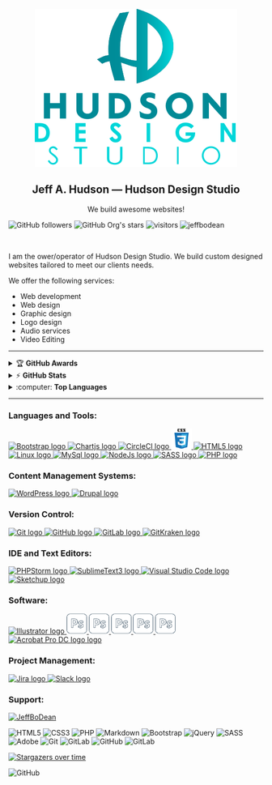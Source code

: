 <p align="center">
    <img src="assets/images/hudson-design-studio-logo.svg">
</p>

<span align="center">
    <h2 align="center">Jeff A. Hudson &mdash; Hudson Design Studio</h2>
    <p align="center">We build awesome websites!</p>
</span>

![GitHub followers](https://img.shields.io/github/followers/JeffBoDean?style=social)
![GitHub Org's stars](https://img.shields.io/github/stars/JeffBoDean?style=social)
![visitors](https://visitor-badge.glitch.me/badge?page_id=jeffbodean/jeffbodean)
<img src="https://komarev.com/ghpvc/?username=jeffbodean&label=Profile%20views&color=0e75b6&style=flat" alt="jeffbodean" />

<br>

I am the ower/operator of Hudson Design Studio. We build custom designed websites tailored to meet our clients needs.

We offer the following services:
* Web development
* Web design
* Graphic design
* Logo design
* Audio services
* Video Editing

---

<!-- markdownlint-disable MD033 -->

<details>
    <summary>&#127942 <b>GitHub Awards</b></summary><br/>

![Github Trophy](https://github-profile-trophy.vercel.app/?username=JeffBoDean)

</details>

<details>
    <summary>&#9889 <b>GitHub Stats</b></summary><br/>

[![github-test's GitHub stats](https://github-readme-stats.vercel.app/api?username=JeffBoDean&show_icons=true&theme=react)](https://github.com/JeffBoDean/github-readme-stats) [![GitHub Streak](https://github-readme-streak-stats.herokuapp.com/?user=JeffBoDean&theme=react)](https://git.io/streak-stats)

</details>

<details>
    <summary>:computer: <b>Top Languages</b></summary><br/>

[![Top Langs](https://github-readme-stats.vercel.app/api/top-langs/?username=JeffBoDean&langs_count=8)](https://github.com/JeffBoDean/github-readme-stats)

</details>

<!-- markdownlint-enable MD033 -->

---

<h3>Languages and Tools:</h3>

<p>
	<a href="https://getbootstrap.com" target="_blank">
		<img src="https://www.vectorlogo.zone/logos/getbootstrap/getbootstrap-icon.svg" alt="Bootstrap logo" width="40" height="40"/>
	</a>
	<a href="https://www.chartjs.org" target="_blank">
		<img src="https://www.chartjs.org/media/logo-title.svg" alt="Chartjs logo" width="40" height="40"/>
	</a>
	<a href="https://circleci.com" target="_blank">
		<img src="https://www.vectorlogo.zone/logos/circleci/circleci-icon.svg" alt="CircleCI logo" width="40" height="40"/>
	</a>
	<a href="https://www.w3schools.com/css/" target="_blank">
		<img src="https://raw.githubusercontent.com/devicons/devicon/master/icons/css3/css3-original-wordmark.svg" alt="CSS3 logo" width="40" height="40"/>
	</a>
	<a href="https://www.w3.org/html/" target="_blank">
		<img src="https://www.vectorlogo.zone/logos/w3c/w3c-icon.svg" alt="HTML5 logo" width="40" height="40"/>
	</a>
	<a href="https://www.linux.org/" target="_blank">
		<img src="https://www.vectorlogo.zone/logos/linux/linux-icon.svg" alt="Linux logo" width="40" height="40"/>
	</a>
	<a href="https://www.mysql.com/" target="_blank">
		<img src="https://www.vectorlogo.zone/logos/mysql/mysql-icon.svg" alt="MySql logo" width="40" height="40"/>
	</a>
	<a href="https://nodejs.org" target="_blank">
		<img src="https://www.vectorlogo.zone/logos/nodejs/nodejs-icon.svg" alt="NodeJs logo" width="40" height="40"/>
	</a>
	<a href="https://sass-lang.com" target="_blank">
		<img src="https://www.vectorlogo.zone/logos/sass-lang/sass-lang-icon.svg" alt="SASS logo" width="40" height="40"/>
	</a>
	<a href="https://www.php.net/" target="_blank">
		<img src="https://www.vectorlogo.zone/logos/php/php-icon.svg" alt="PHP logo" width="40" height="40"/>
	</a>
</p>

<h3>Content Management Systems:</h3>

<p>
    <a href="https://wordpress.org/" target="_blank">
        <img src="https://www.vectorlogo.zone/logos/wordpress/wordpress-icon.svg" alt="WordPress logo" width="40" height="40"/>
    </a>
    <a href="https://www.drupal.org/" target="_blank">
        <img src="https://www.vectorlogo.zone/logos/drupal/drupal-icon.svg" alt="Drupal logo" width="40" height="40"/>
    </a>
</p>

<h3>Version Control:</h3>

<p>
    	<a href="https://git-scm.com/" target="_blank">
		<img src="https://www.vectorlogo.zone/logos/git-scm/git-scm-icon.svg" alt="Git logo" width="40" height="40"/>
      	</a>
	<a href="https://github.com/" target="_blank">
		<img src="https://raw.githubusercontent.com/vatsa287/vatsa287/master/assets/github-original.svg" alt="GitHub logo" width="40" height="40"/>
      	</a>
	<a href="https://about.gitlab.com/" target="_blank">
		<img src="https://www.vectorlogo.zone/logos/gitlab/gitlab-icon.svg" alt="GitLab logo" width="40" height="40"/>
      	</a>
	<a href="https://www.gitkraken.com/" target="_blank">
		<img src="https://www.vectorlogo.zone/logos/gitkraken/gitkraken-icon.svg" alt="GitKraken logo" width="40" height="40"/>
      	</a>
</p>

<h3>IDE and Text Editors:</h3>

<p>
    	<a href="https://git-scm.com/" target="_blank">
		<img src="https://www.vectorlogo.zone/logos/git-scm/git-scm-icon.svg" alt="PHPStorm logo" width="40" height="40"/>
      	</a>
	<a href="https://github.com/" target="_blank">
		<img src="https://www.vectorlogo.zone/logos/github/github-icon.svg" alt="SublimeText3 logo" width="40" height="40"/>
      	</a>
	<a href="https://code.visualstudio.com/" target="_blank">
		<img src="https://www.vectorlogo.zone/logos/visualstudio_code/visualstudio_code-icon.svg" alt="Visual Studio Code logo" width="40" height="40"/>
      	</a>
	<a href="https://www.sketchup.com/" target="_blank">
		<img src="https://www.vectorlogo.zone/logos/gitkraken/gitkraken-icon.svg" alt="Sketchup logo" width="40" height="40"/>
      	</a>
</p>

<h3>Software:</h3>

<p>
    <a href="https://www.adobe.com/in/products/illustrator.html" target="_blank">
        <img src="https://www.vectorlogo.zone/logos/adobe_illustrator/adobe_illustrator-icon.svg" alt="Illustrator logo" width="40" height="40"/>
    </a>
    <a href="https://www.adobe.com/products/photoshop.html" target="_blank">
        <img src="https://raw.githubusercontent.com/devicons/devicon/master/icons/photoshop/photoshop-line.svg" alt="Photoshop logo" width="40" height="40"/>
    </a>
    <a href="https://www.adobe.com/products/premiere.html" target="_blank">
        <img src="https://raw.githubusercontent.com/devicons/devicon/master/icons/photoshop/photoshop-line.svg" alt="Premiere Pro logo" width="40" height="40"/>
    </a>
    <a href="https://www.adobe.com/products/premiere-rush.html" target="_blank">
        <img src="https://raw.githubusercontent.com/devicons/devicon/master/icons/photoshop/photoshop-line.svg" alt="Premiere Rush logo" width="40" height="40"/>
    </a>
    <a href="https://www.adobe.com/products/aftereffects.html" target="_blank">
        <img src="https://raw.githubusercontent.com/devicons/devicon/master/icons/photoshop/photoshop-line.svg" alt="After Effects logo" width="40" height="40"/>
    </a>
    <a href="https://www.photoshop.com/en" target="_blank">
        <img src="https://raw.githubusercontent.com/devicons/devicon/master/icons/photoshop/photoshop-line.svg" alt="InDesign logo" width="40" height="40"/>
    </a>
    <a href="https://acrobat.adobe.com/us/en/acrobat/acrobat-pro.html" target="_blank">
        <img src="https://www.vectorlogo.zone/logos/adobe_acrobat/adobe_acrobat-icon.svg" alt="Acrobat Pro DC logo logo" width="40" height="40"/>
    </a>
</p>

<h3>Project Management:</h3>

<p>
    <a href="https://www.atlassian.com/software/jira" target="_blank">
        <img src="https://www.vectorlogo.zone/logos/atlassian_jira/atlassian_jira-icon.svg" alt="Jira logo" width="40" height="40"/>
    </a>
    <a href="https://slack.com/" target="_blank">
        <img src="https://www.vectorlogo.zone/logos/slack/slack-icon.svg" alt="Slack logo" width="40" height="40"/>
    </a>
</p>

<h3>Support:</h3>

<p>
	<a href="https://www.buymeacoffee.com/JeffBoDean">
		<img src="https://cdn.buymeacoffee.com/buttons/v2/default-yellow.png" height="50" width="210" alt="JeffBoDean" />
	</a>
</p>



<!--
**JeffBoDean/JeffBoDean** is a ✨ _special_ ✨ repository because its `README.md` (this file) appears on your GitHub profile.

Here are some ideas to get you started:

- 🔭 I’m currently working on ...
- 🌱 I’m currently learning ...
- 👯 I’m looking to collaborate on ...
- 🤔 I’m looking for help with ...
- 💬 Ask me about ...
- 📫 How to reach me: ...
- 😄 Pronouns: ...
- ⚡ Fun fact: ...
-->

<img alt="HTML5" src="https://img.shields.io/badge/html5%20-%23E34F26.svg?&style=for-the-badge&logo=html5&logoColor=white"/>

<img alt="CSS3" src="https://img.shields.io/badge/css3%20-%231572B6.svg?&style=for-the-badge&logo=css3&logoColor=white"/>

<img alt="PHP" src="https://img.shields.io/badge/php-%23777BB4.svg?&style=for-the-badge&logo=php&logoColor=white"/>

<img alt="Markdown" src="https://img.shields.io/badge/markdown-%23000000.svg?&style=for-the-badge&logo=markdown&logoColor=white"/>

<img alt="Bootstrap" src="https://img.shields.io/badge/bootstrap%20-%23563D7C.svg?&style=for-the-badge&logo=bootstrap&logoColor=white"/>

<img alt="jQuery" src="https://img.shields.io/badge/jquery%20-%230769AD.svg?&style=for-the-badge&logo=jquery&logoColor=white"/>

<img alt="SASS" src="https://img.shields.io/badge/SASS%20-hotpink.svg?&style=for-the-badge&logo=SASS&logoColor=white"/>

<img alt="Adobe" src="https://img.shields.io/badge/adobe%20-%23FF0000.svg?&style=for-the-badge&logo=adobe&logoColor=white"/>

<img alt="Git" src="https://img.shields.io/badge/git%20-%23F05033.svg?&style=for-the-badge&logo=git&logoColor=white"/>

<img alt="GitLab" src="https://img.shields.io/badge/gitlab%20-%23181717.svg?&style=for-the-badge&logo=gitlab&logoColor=white"/>

<img alt="GitHub" src="https://img.shields.io/badge/github%20-%23121011.svg?&style=for-the-badge&logo=github&logoColor=white"/>

<img alt="GitLab" src="https://img.shields.io/badge/gitlab%20-%23181717.svg?&style=for-the-badge&logo=gitlab&logoColor=white"/>

[![Stargazers over time](https://starchart.cc/JeffBoDean/badges.svg)](https://starchart.cc/JeffBoDean/badges)

<img alt="GitHub" src="https://img.shields.io/badge/github%20-%23121011.svg?&style=for-the-badge&logo=github&logoColor=white"/>
